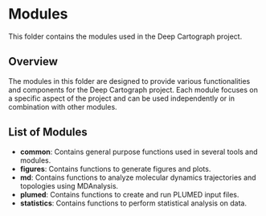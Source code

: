 # Modules

This folder contains the modules used in the Deep Cartograph project.

## Overview

The modules in this folder are designed to provide various functionalities and components for the Deep Cartograph project. Each module focuses on a specific aspect of the project and can be used independently or in combination with other modules.

## List of Modules

- **common**: Contains general purpose functions used in several tools and modules.
- **figures**: Contains functions to generate figures and plots.
- **md**: Contains functions to analyze molecular dynamics trajectories and topologies using MDAnalysis.
- **plumed**: Contains functions to create and run PLUMED input files.
- **statistics**: Contains functions to perform statistical analysis on data.